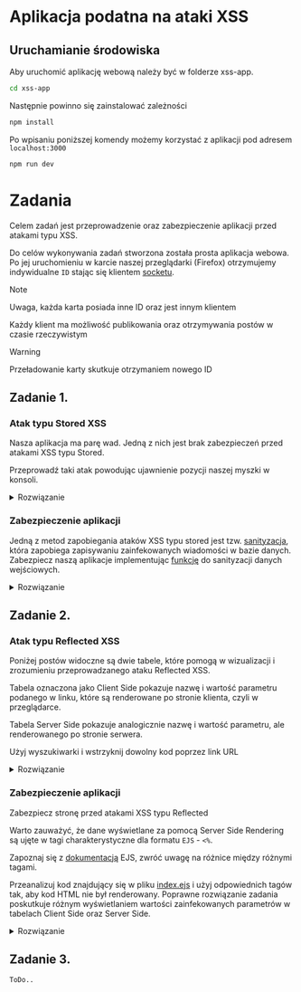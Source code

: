 # Aplikacja podatna na ataki XSS

## Uruchamianie środowiska

Aby uruchomić aplikację webową należy być w folderze xss-app.

```bash
cd xss-app 
```

Następnie powinno się zainstalować zależności

```bash
npm install
```

Po wpisaniu poniższej komendy możemy korzystać z aplikacji pod adresem `localhost:3000`

```bash
npm run dev
```

# Zadania

Celem zadań jest przeprowadzenie oraz zabezpieczenie aplikacji przed atakami typu XSS.

Do celów wykonywania zadań stworzona została prosta aplikacja webowa. Po jej uruchomieniu w karcie naszej przeglądarki (Firefox) otrzymujemy indywidualne `ID` stając się klientem [socketu](https://socket.io).
> [!NOTE]
> Uwaga, każda karta posiada inne ID oraz jest innym klientem

Każdy klient ma możliwość publikowania oraz otrzymywania postów w czasie rzeczywistym
> [!WARNING]
> Przeładowanie karty skutkuje otrzymaniem nowego ID

## Zadanie 1.

### Atak typu Stored XSS

Nasza aplikacja ma parę wad. Jedną z nich jest brak zabezpieczeń przed atakami XSS typu Stored.

Przeprowadź taki atak powodując ujawnienie pozycji naszej myszki w konsoli.

<details>
<summary>Rozwiązanie</summary>

Zamieść przykłądowy post:
```
<img src='*' onmouseover="document.addEventListener('mousemove', (event) => {
    console.log(`Mouse moved to: X=${event.clientX}, Y=${event.clientY}`);
  });"/>
```
</details>

### Zabezpieczenie aplikacji

Jedną z metod zapobiegania ataków XSS typu stored jest tzw. [sanityzacja](https://bito.ai/resources/sanitize-input-javascript-javascript-explained/), która zapobiega zapisywaniu zainfekowanych wiadomości w bazie danych.
Zabezpiecz naszą aplikacje implementując [funkcję](./xss-app/src/utils/sanitizeInput.ts) do sanityzacji danych wejściowych.

<details><summary>Rozwiązanie</summary>

Funkcja w pliku `/xss-app/utils/sanitizeInput.ts`
```typescript
const sanitizeInput = (input: string): string => {
    const map: Record<string, string> = {
        '&': '&amp;',
        '<': '&lt;',
        '>': '&gt;',
        '"': '&quot;',
        "'": '&#x27;',
        '/': '&#x2F;',
      };
    
      const reg: RegExp = /[&<>"'/]/g;
    
      return input.replace(reg, (match: string): string => map[match]);
}
```
</details>

## Zadanie 2.

### Atak typu Reflected XSS

Poniżej postów widoczne są dwie tabele, które pomogą w wizualizacji i zrozumieniu przeprowadzanego ataku Reflected XSS.

Tabela oznaczona jako Client Side pokazuje nazwę i wartość parametru podanego w linku, które są renderowane po stronie klienta, czyli w przeglądarce.

Tabela Server Side pokazuje analogicznie nazwę i wartość parametru, ale renderowanego po stronie serwera.

Użyj wyszukiwarki i wstrzyknij dowolny kod poprzez link URL

<details>
<summary>Rozwiązanie</summary>

przykładowy link
```html
http://localhost:3000/?param=<h1>to jest zainfekowana wiadomość</h1>
```

</details>

### Zabezpieczenie aplikacji

Zabezpiecz stronę przed atakami XSS typu Reflected

Warto zauważyć, że dane wyświetlane za pomocą Server Side Rendering są ujęte w tagi charakterystyczne dla formatu `EJS` - `<%`.

Zapoznaj się z [dokumentacją](https://ejs.co/#docs) EJS, zwróć uwagę na różnice między różnymi tagami.

Przeanalizuj kod znajdujący się w pliku [index.ejs](./xss-app/src/views/index.ejs) i użyj odpowiednich tagów tak, aby kod HTML nie był renderowany. Poprawne rozwiązanie zadania poskutkuje różnym wyświetlaniem wartości zainfekowanych parametrów w tabelach Client Side oraz Server Side.

<details>
<summary>Rozwiązanie</summary>

oryginalny fragment kodu:
```html
      <tbody>
        <% queryParams.forEach(param => { %>
          <tr>
              <td><%- param.name %></td>
              <td><%- param.value%></td>
          </tr>
        <%}); %>
      </tbody>
```

zmieniony fragment kodu
```html
      <tbody>
        <% queryParams.forEach(param => { %>
          <tr>
              <td><%= param.name %></td>
              <td><%= param.value%></td>
          </tr>
        <%}); %>
      </tbody>
```

</details>

## Zadanie 3.

`ToDo..`